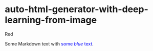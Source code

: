 # auto-html-generator-with-deep-learning-from-image

<span data-color="red">Red</span>

Some Markdown text with <span style="color:blue">some *blue* text</span>.
